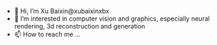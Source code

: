 - 👋 Hi, I’m Xu Baixin@xubaixinxbx
- 👀 I’m interested in computer vision and graphics, especially neural rendering, 3d reconstruction and generation
- 📫 How to reach me ...

<!---
xubaixinxbx/xubaixinxbx is a ✨ special ✨ repository because its `README.md` (this file) appears on your GitHub profile.
You can click the Preview link to take a look at your changes.
--->
